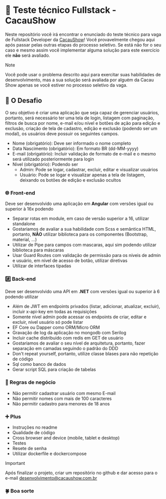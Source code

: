 # :memo: Teste técnico Fullstack - CacauShow
Neste repositório você irá encontrar o enunciado do teste técnico para vaga de Fullstack Developer da [CacauShow](https://www.cacaushow.com.br/para-sua-empresa/para-sua-empresa.html)!
Você provavelmente chegou aqui após passar pelas outras etapas do processo seletivo. Se está não for o seu caso e mesmo assim você implementar alguma solução para este exercício ele **não** será avaliado.

> [!NOTE]
> Você pode usar o problema descrito aqui para exercitar suas habilidades de desenvolvimento, mas a sua solução será avaliada por alguém da Cacau Show apenas se você estiver no processo seletivo da vaga.

## :rotating_light: O Desafio
O seu objetivo é criar uma aplicação que seja capaz de gerenciar usuários, portanto, será necessário ter uma tela de login, listagem com paginação, filtros de busca por nome, e-mail e/ou nível e botões de ação para edição e exclusão, criação de tela de cadastro, edição e exclusão (podendo ser um modal), os usuários deve possuir os seguintes campos.
  - Nome (obrigatório): Deve ser informado o nome completo
  - Data Nascimento (obrigatório): Em formato BR (dd-MM-yyyy)
  - E-mail (obrigatório): Incluir validação de formato de e-mail e o mesmo será utilizado posteriormente para login
  - Nível (obrigatório): Podendo ser
    - Admin: Pode se logar, cadastrar, excluir, editar e visualizar usuários
    - Usuário: Pode se logar e visualizar apenas a tela de listagem, deixando os botões de edição e exclusão ocultos

### :globe_with_meridians: Front-end
Deve ser desenvolvido uma aplicação em **Angular** com versões igual ou superior à 16x podendo
  - Separar rotas em module, em caso de versão superior a 16, utilizar standalone
  - Gostariamos de avaliar a sua habilidade com Scss e semântica HTML, portanto, **NÃO** utilizar biblioteca para os componentes (Bootstrap, material, ...)
  - Utilizar de Pipe para campos com mascaras, aqui sim podendo utilizar biblioteca para máscaras
  - Usar Guard Routes com validação de permissão para os níveis de admin e usuário, em nível de acesso de botão, utilizar diretivas
  - Utilizar de interfaces tipadas
  
### :hash: Back-end
Deve ser desenvolvido uma API em **.NET** com versões igual ou superior à 6 podendo utilizar
  - Além de JWT em endpoints privados (listar, adicionar, atualizar, excluir), incluir x-api-key em todas as requisições
  - Somente nível admin pode acessar os endpoints de criar, editar e excluir, nível usuário só pode listar
  - EF Core ou Dapper como ORM/Micro ORM
  - Gravação de log da aplicação no mongodb com Serilog
  - Incluir cache distribuido com redis em GET de usuário
  - Gostariamos de avaliar o seu nível de arquitetura, portanto, fazer separação em camadas seguindo o padrão do DDD
  - Don't repeat yourself, portanto, utilize classe blases para não repetição de código
  - Sql como banco de dados
  - Gerar script SQL para criação de tabelas

### :page_facing_up: Regras de negócio
  - Não permitir cadastrar usuário com mesmo E-mail
  - Não permitir nomes com mais de 100 caracteres
  - Não permitir cadastro para menores de 18 anos

### :heavy_plus_sign: Plus 
- Instruções no readme
- Qualidade de código
- Cross browser and device (mobile, tablet e desktop)
- Testes
- Resete de senha
- Utilizar dockerfile e dockercompose

> [!IMPORTANT]
> Após finalizar o projeto, criar um repositório no github e dar acesso para o e-mail desenvolvimento@cacaushow.com.br

### :four_leaf_clover: Boa sorte
<!-- 
> [!NOTE]
> Useful information that users should know, even when skimming content.

> [!TIP]
> Helpful advice for doing things better or more easily.

> [!IMPORTANT]
> Key information users need to know to achieve their goal.

> [!WARNING]
> Urgent info that needs immediate user attention to avoid problems.

> [!CAUTION]
> Advises about risks or negative outcomes of certain actions. -->
